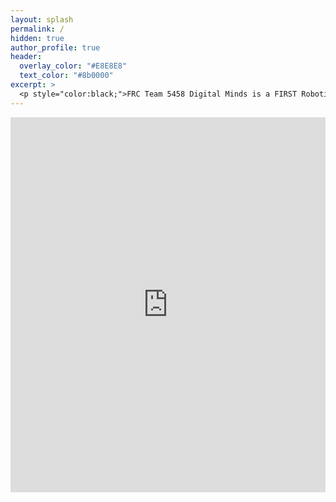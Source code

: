 ```yaml
---
layout: splash
permalink: /
hidden: true
author_profile: true
header:
  overlay_color: "#E8E8E8"
  text_color: "#8b0000"
excerpt: >
  <p style="color:black;">FRC Team 5458 Digital Minds is a FIRST Robotics team founded on August 26, 2014 when the Davis High School’s FIRST Robotics team, 1678 Citrus Circuits introduced their passion for robotics to the Woodland High School and Pioneer High School students. Our goal is to provide students with hands-on experience in STEM and serve as a productive learning environment that fosters collaborative skills in engineering and management. Visit our <a href="/posts-archive/" style = "color:red"> Posts page</a> for team updates!</p> <br/>
---
```


<iframe src="https://calendar.google.com/calendar/embed?src=frc5458%40gmail.com&ctz=America%2FLos_Angeles" style="border: 0" width="100%" height="600" frameborder="0" scrolling="no"></iframe>

